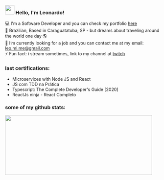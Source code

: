 ### <img src="https://media.giphy.com/media/hvRJCLFzcasrR4ia7z/giphy.gif" width="30px"> Hello, I'm Leonardo!

<!--
**leomendesm/leomendesm** is a ✨ _special_ ✨ repository because its `README.md` (this file) appears on your GitHub profile.

Here are some ideas to get you started:

- 🔭 I’m currently working on ...
- 🌱 I’m currently learning ...
- 👯 I’m looking to collaborate on ...
- 🤔 I’m looking for help with ...
- 💬 Ask me about ...
- 📫 How to reach me: ...
- 😄 Pronouns: ...
- ⚡ Fun fact: ...
-->

💻 I'm a Software Developer and you can check my portfolio [here](https://leomendesm.github.io/) <br>
🏡 Brazilian, Based in Caraguatatuba, SP - but dreams about traveling around the world one day 🌎 <br>
🔭 I’m currently looking for a job and you can contact me at my email: leo.mi.me@gmail.com <br>
⚡ Fun fact: i stream sometimes, link to my channel at [twitch](https://www.twitch.tv/leomendesm) <br>

### last certifications:
- Microservices with Node JS and React
- JS com TDD na Prática
- Typescript: The Complete Developer's Guide [2020]
- ReactJs ninja - React Completo
### some of my github stats:


<img width="480px" height="195px" align="left" src="https://github-readme-stats.vercel.app/api/top-langs/?username=leomendesm&hide=html&layout=compact&theme=buefy" /> 


